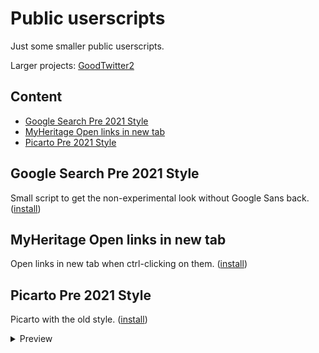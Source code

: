 # Public userscripts
Just some smaller public userscripts.

Larger projects: [GoodTwitter2](https://github.com/Bl4Cc4t/GoodTwitter2)


## Content
- [Google Search Pre 2021 Style](#google-search-pre-2021-style)
- [MyHeritage Open links in new tab](#myheritage-open-links-in-new-tab)
- [Picarto Pre 2021 Style](#picarto-pre-2021-style)


## Google Search Pre 2021 Style
Small script to get the non-experimental look without Google Sans back. ([install](https://github.com/Bl4Cc4t/userscripts-public/raw/master/google_search.pre21style.user.js))

## MyHeritage Open links in new tab
Open  links in new tab when ctrl-clicking on them. ([install](https://github.com/Bl4Cc4t/userscripts-public/raw/master/myheritage.open-link-in-new-tab.user.js))

## Picarto Pre 2021 Style
Picarto with the old style. ([install](https://github.com/Bl4Cc4t/userscripts-public/raw/master/picarto.pre21style.user.js))

<details>
<summary>Preview</summary>

with Google Sans | standard look
:-:|:-:
![](https://i.imgur.com/gFdYTo7.png) | ![](https://i.imgur.com/VasKr6x.png)
</details>
